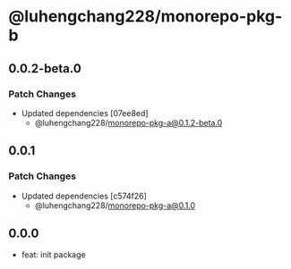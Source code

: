 # @luhengchang228/monorepo-pkg-b

## 0.0.2-beta.0

### Patch Changes

- Updated dependencies [07ee8ed]
  - @luhengchang228/monorepo-pkg-a@0.1.2-beta.0

## 0.0.1

### Patch Changes

- Updated dependencies [c574f26]
  - @luhengchang228/monorepo-pkg-a@0.1.0

## 0.0.0

- feat: init package
